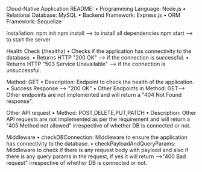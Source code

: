 Cloud-Native Application README:
•	Programming Language: Node.js
•	Relational Database: MySQL
•	Backend Framework: Express.js
•	ORM Framework: Sequelize

Installation:
npm init
npm install —> to install all dependencies
npm start —> to start the server

Health Check (/healthz)
•	Checks if the application has connectivity to the database.
•	Returns HTTP "200 OK" —> if the connection is successful.
•	Returns HTTP "503 Service Unavailable" —> if the connection is unsuccessful.

Method: GET
•	Description: Endpoint to check the health of the application.
•	Success Response —> "200 OK"
•	Other Endpoints in Method: GET—> Other endpoints are not implemented and will return a "404 Not Found response".

Other API request
•	Method: POST,DELETE,PUT,PATCH
•	Description: Other API requests are not implemented as per the requirement and will return a "405 Method not allowed" irrespective of whether DB is connected or not.

Middleware
•	checkDBConnection: Middleware to ensure the application has connectivity to the database.
•	checkPayloadAndQueryParams: Middleware to check if there is any request body with payload and also if there is any query params in the request, if yes it will return —>"400 Bad request" irrespective of whether DB is connected or not.
